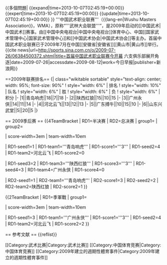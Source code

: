 {{多個問題|
{{expand|time=2013-10-07T02:45:19+00:00}}
{{expert|time=2013-10-07T02:45:19+00:00}}
{{update|time=2013-10-07T02:45:19+00:00}}
}}
'''中国武术职业联赛'''（{{lang-en|Wushu Masters Association}}，WMA），原称“'''武林大会联盟'''”，是2009年启动的[[中国武术|中国武术]]赛事。由[[中国中央电视台|中国中央电视台]]体育中心、中国[[国家武术管理中心|国家武术管理中心]]和[[中国武术协会|中国武术协会]]等主办。首届中国武术职业联赛已于2009年7月在中国[[安徽省|安徽省]][[黄山市|黄山市]]举行。<ref>{{cite news|url=http://sports.sina.com.cn/o/2009-07-26/06384500372.shtml|title=首届中国武术职业联赛今开幕 六支俱乐部展开角逐|date=2009-07-26|accessdate=2009-08-12|work=今日早报|publisher=新浪网}}</ref>

==2009年联赛排名==
{| class="wikitable sortable" style="text-align: center; width: 95%; font-size: 90%"
! style="width: 6%" | 排名
! style="width: 10%" | 队名
! style="width: 6%" | 胜
! style="width: 6%" | 负
! style="width: 6%" | 积分
|-
|1||青岛响虎||18||7||18
|-
|2||陕西红狼||15||10||15
|-
|3||广州永侠||14||11||14
|-
|4||河北云飞||13||12||13
|-
|5||广东搏牛||10||15||10
|-
|6||山东兴武堂||5||20||5
|}

== 2009季后赛 ==
{{4TeamBracket | RD1=半决赛
| RD2=总决赛
| group1=
| group2=

| score-width=3em
| team-width=10em

| RD1-seed1=1
| RD1-team1='''青岛响虎'''
| RD1-score1='''3'''
| RD1-seed2=4
| RD1-team2=河北云飞
| RD1-score2=0

| RD1-seed3=2
| RD1-team3='''陕西红狼'''
| RD1-score3='''3'''
| RD1-seed4=3
| RD1-team4=广州永侠
| RD1-score4=0

| RD2-seed1=1
| RD2-team1='''青岛响虎'''
| RD2-score1=3
| RD2-seed2=2
| RD2-team2=陕西红狼
| RD2-score2=1
}}

{{2TeamBracket | RD1=季軍戰
| group1=

| score-width=3em
| team-width=10em

| RD1-seed1=3
| RD1-team1='''广州永侠'''
| RD1-score1='''3'''
| RD1-seed2=4
| RD1-team2=河北云飞
| RD1-score2=2
}}

== 参考文献 ==
{{reflist}}

[[Category:武术比赛|Category:武术比赛]]
[[Category:中国体育竞赛|Category:中国体育竞赛]]
[[Category:2009年建立的週期性體育事件|Category:2009年建立的週期性體育事件]]